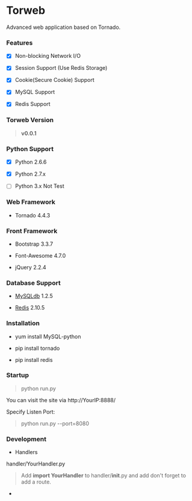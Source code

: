 # Torweb

Advanced web application based on Tornado.


### Features

- [x] Non-blocking Network I/O

- [x] Session Support (Use Redis Storage)

- [x] Cookie(Secure Cookie) Support

- [x] MySQL Support

- [x] Redis Support


### Torweb Version

> **v0.0.1**


### Python Support

- [x] Python 2.6.6

- [x] Python 2.7.x

- [ ] Python 3.x Not Test


### Web Framework

* Tornado 4.4.3


### Front Framework

* Bootstrap 3.3.7

* Font-Awesome 4.7.0

* jQuery 2.2.4


### Database Support

* [MySQLdb](https://pypi.python.org/pypi/MySQL-python) 1.2.5

* [Redis](https://pypi.python.org/pypi/redis) 2.10.5


### Installation

* yum install MySQL-python

* pip install tornado

* pip install redis


### Startup

> python run.py

You can visit the site via http://YourIP:8888/

Specify Listen Port:

> python run.py --port=8080


### Development

* Handlers

handler/YourHandler.py

> Add **import YourHandler** to handler/__init__.py and add don't forget to add a route.

*